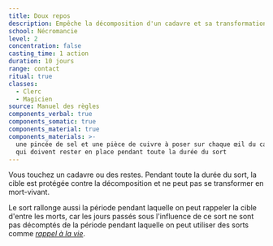 ```yaml
---
title: Doux repos
description: Empêche la décomposition d'un cadavre et sa transformation en mort-vivant.
school: Nécromancie
level: 2
concentration: false
casting_time: 1 action
duration: 10 jours
range: contact
ritual: true
classes:
  - Clerc
  - Magicien
source: Manuel des règles
components_verbal: true
components_somatic: true
components_material: true
components_materials: >-
  une pincée de sel et une pièce de cuivre à poser sur chaque œil du cadavre et
  qui doivent rester en place pendant toute la durée du sort
---
```

Vous touchez un cadavre ou des restes. Pendant toute la durée du sort, la cible est protégée contre la décomposition et ne peut pas se transformer en mort-vivant.

Le sort rallonge aussi la période pendant laquelle on peut rappeler la cible d'entre les morts, car les jours passés sous l'influence de ce sort ne sont pas décomptés de la période pendant laquelle on peut utiliser des sorts comme [_rappel à la vie_](/grimoire/rappel-a-la-vie/).
